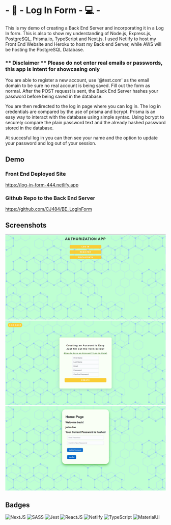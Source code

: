 # - 📑 - Log In Form - 💻 -

This is my demo of creating a Back End Server and incorporating it in a Log In form. This is also to show my understanding of
Node.js, Express.js, PostgreSQL, Prisma.io, TypeScript and Next.js. I used Netlify to host my Front End Website and Heroku to host my Back end Server, while AWS will be hosting the PostgreSQL Database. 

### ** Disclaimer ** Please do not enter real emails or passwords, this app is intent for showcasing only

You are able to register a new account, use '@test.com' as the email domain to be sure no real account is being saved. Fill out the form as normal. After the POST request is sent, the Back End Server hashes your password before being saved in the database. 

You are then redirected to the log in page where you can log in. The log in credentials are compared by the use of prisma and bcrypt. Prisma is an easy way to interact with the database using simple syntax. Using bcrypt to securely compare the plain password text and the already hashed password stored in the database.

At succesful log in you can then see your name and the option to update your password and log out of your session.

## Demo

### Front End Deployed Site
https://log-in-form-444.netlify.app

### Github Repo to the Back End Server
https://github.com/CJ484/BE_LogInForm


## Screenshots

![App Screenshot](./assets/Images/screenshot_1.png)
![App Screenshot](./assets/Images/screenshot_2.png)
![App Screenshot](./assets/Images/screenshot_3.png)


## Badges

![NextJS](https://img.shields.io/badge/next.js-000000?style=for-the-badge&logo=nextdotjs&logoColor=white)
![SASS](https://img.shields.io/badge/SASS-hotpink.svg?style=for-the-badge&logo=SASS&logoColor=white)
![Jest](https://img.shields.io/badge/-jest-%23C21325?style=for-the-badge&logo=jest&logoColor=white)
![ReactJS](https://img.shields.io/badge/React-20232A?style=for-the-badge&logo=react&logoColor=white)
![Netlify](https://img.shields.io/badge/Netlify-00C7B7?style=for-the-badge&logo=netlify&logoColor=white)
![TypeScript](https://img.shields.io/badge/TypeScript-007ACC?style=for-the-badge&logo=typescript&logoColor=white)
![MaterialUI](https://img.shields.io/badge/Material--UI-0081CB?style=for-the-badge&logo=material-ui&logoColor=white)
